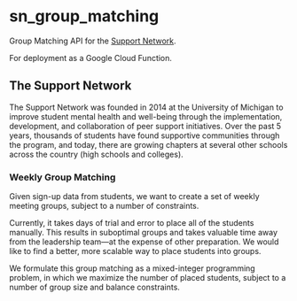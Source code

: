 # sn_group_matching

Group Matching API for the [Support Network](https://www.umichwsn.org).

For deployment as a Google Cloud Function.



## The Support Network

The Support Network was founded in 2014 at the University of Michigan to improve student mental health and well-being through the implementation, development, and collaboration of peer support initiatives. Over the past 5 years, thousands of students have found supportive communities through the program, and today, there are growing chapters at several other schools across the country (high schools and colleges).



### Weekly Group Matching

Given sign-up data from students, we want to create a set of weekly meeting groups, subject to a number of constraints.

Currently, it takes days of trial and error to place all of the students manually. This results in suboptimal groups and takes valuable time away from the leadership team—at the expense of other preparation. We would like to find a better, more scalable way to  place students into groups.

We formulate this group matching as a mixed-integer programming problem, in which we maximize the number of placed students, subject to a number of group size and balance constraints.
